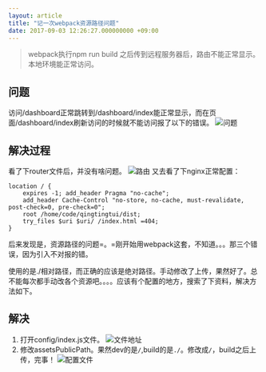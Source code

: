 ```yaml
---
layout: article
title: "记一次webpack资源路径问题"
date: 2017-09-03 12:26:27.000000000 +09:00
---
```


>webpack执行npm run build 之后传到远程服务器后，路由不能正常显示。本地环境能正常访问。
## 问题
访问/dashboard正常跳转到/dashboard/index能正常显示，而在页面/dashboard/index刷新访问的时候就不能访问报了以下的错误。
![问题][1]
## 解决过程
看了下router文件后，并没有啥问题。
![路由][2]
又去看了下nginx正常配置：
```
location / {
    expires -1; add_header Pragma "no-cache";
    add_header Cache-Control "no-store, no-cache, must-revalidate, post-check=0, pre-check=0";
    root /home/code/qingtingtui/dist;
    try_files $uri $uri/ /index.html =404;
}
```
后来发现是，资源路径的问题=。=刚开始用webpack这套，不知道。。。那三个错误，因为引入不对报的错。
<script type=text/javascript src=./static/js/app.508ef9f77b875a8ecd8b.js></script>
使用的是./相对路径，而正确的应该是绝对路径。手动修改了上传，果然好了。总不能每次都手动改各个资源吧。。。。应该有个配置的地方，搜索了下资料，解决方法如下。
## 解决
1. 打开config/index.js文件。
![文件地址][3]
2. 修改assetsPublicPath。果然dev的是`/`,build的是`./`。修改成`/`，build之后上传，完事！
![配置文件][4]


  [1]: https://shuibo.me/assets/images/201709/B9CF5B26-7F4C-430A-AB68-0D430250580F.png
  [2]: https://shuibo.me/assets/images/201709/0BCAB6E5-C21A-453E-A71A-E86543F5D866.png
  [3]: https://shuibo.me/assets/images/201709/C1498B8B-5797-46A7-B7BF-F28178FAD03A.png
  [4]: https://shuibo.me/assets/images/201709/500C1B23-6339-465A-AB70-43601954DF8C.png
